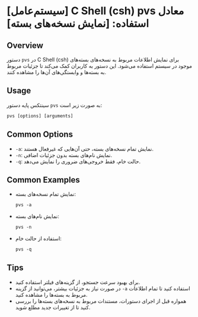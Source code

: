 # [سیستم‌عامل] C Shell (csh) pvs معادل استفاده: [نمایش نسخه‌های بسته]

## Overview
دستور `pvs` در C Shell (csh) برای نمایش اطلاعات مربوط به نسخه‌های بسته‌های موجود در سیستم استفاده می‌شود. این دستور به کاربران کمک می‌کند تا جزئیات مربوط به بسته‌ها و وابستگی‌های آن‌ها را مشاهده کنند.

## Usage
سینتکس پایه دستور `pvs` به صورت زیر است:

```csh
pvs [options] [arguments]
```

## Common Options
- `-a`: نمایش تمام نسخه‌های بسته، حتی آن‌هایی که غیرفعال هستند.
- `-n`: نمایش نام‌های بسته بدون جزئیات اضافی.
- `-q`: حالت خام، فقط خروجی‌های ضروری را نمایش می‌دهد.

## Common Examples
- نمایش تمام نسخه‌های بسته:
  ```csh
  pvs -a
  ```

- نمایش نام‌های بسته:
  ```csh
  pvs -n
  ```

- استفاده از حالت خام:
  ```csh
  pvs -q
  ```

## Tips
- برای بهبود سرعت جستجو، از گزینه‌های فیلتر استفاده کنید.
- در صورت نیاز به جزئیات بیشتر، می‌توانید از گزینه `-a` استفاده کنید تا تمام اطلاعات مربوط به بسته‌ها را مشاهده کنید.
- همواره قبل از اجرای دستورات، مستندات مربوط به نسخه‌های بسته‌ها را بررسی کنید تا از تغییرات جدید مطلع شوید.
